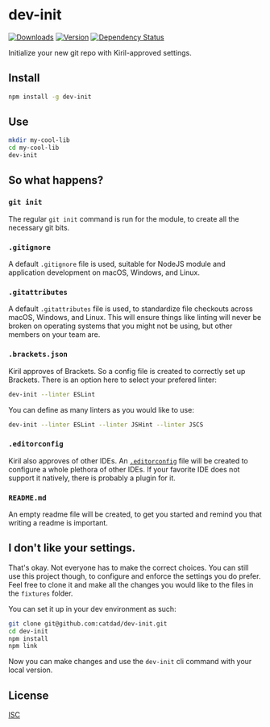 # dev-init

[![Downloads][7]][8]
[![Version][9]][8]
[![Dependency Status][10]][11]

[7]: https://img.shields.io/npm/dm/git-init.svg
[8]: https://www.npmjs.com/package/git-init
[9]: https://img.shields.io/npm/v/git-init.svg

[10]: https://david-dm.org/catdad/git-init.svg
[11]: https://david-dm.org/catdad/git-init

Initialize your new git repo with Kiril-approved settings.

## Install

```bash
npm install -g dev-init
```

## Use

```bash
mkdir my-cool-lib
cd my-cool-lib
dev-init
```

## So what happens?

### `git init`

The regular `git init` command is run for the module, to create all the necessary git bits.

### `.gitignore`

A default `.gitignore` file is used, suitable for NodeJS module and application development on macOS, Windows, and Linux.

### `.gitattributes`

A default `.gitattributes` file is used, to standardize file checkouts across macOS, Windows, and Linux. This will ensure things like linting will never be broken on operating systems that you might not be using, but other members on your team are.

### `.brackets.json`

Kiril approves of Brackets. So a config file is created to correctly set up Brackets. There is an option here to select your prefered linter:

```bash
dev-init --linter ESLint
```

You can define as many linters as you would like to use:

```bash
dev-init --linter ESLint --linter JSHint --linter JSCS
```

### `.editorconfig`

Kiril also approves of other IDEs. An [`.editorconfig`](http://editorconfig.org/) file will be created to configure a whole plethora of other IDEs. If your favorite IDE does not support it natively, there is probably a plugin for it.

### `README.md`

An empty readme file will be created, to get you started and remind you that writing a readme is important.

## I don't like your settings.

That's okay. Not everyone has to make the correct choices. You can still use this project though, to configure and enforce the settings you do prefer. Feel free to clone it and make all the changes you would like to the files in the `fixtures` folder.

You can set it up in your dev environment as such:

```bash
git clone git@github.com:catdad/dev-init.git
cd dev-init
npm install
npm link
```

Now you can make changes and use the `dev-init` cli command with your local version.
## License

[ISC](http://spdx.org/licenses/ISC)
